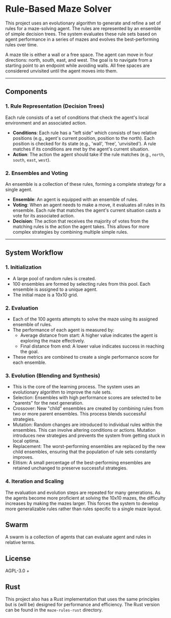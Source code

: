 # Rule-Based Maze Solver

This project uses an evolutionary algorithm to generate and refine a set of rules for a maze-solving agent. The rules are represented by an ensemble of simple decision trees. The system evaluates these rule sets based on agent performance in a series of mazes and evolves the best-performing rules over time.

A maze tile is either a wall or a free space. The agent can move in four directions: north, south, east, and west. The goal is to navigate from a starting point to an endpoint while avoiding walls. All free spaces are considered unvisited until the agent moves into them.

---

## Components

### 1. Rule Representation (Decision Trees)

Each rule consists of a set of conditions that check the agent's local environment and an associated action.

- **Conditions**: Each rule has a "left side" which consists of two relative positions (e.g., agent's current position, position to the north). Each position is checked for its state (e.g., 'wall', 'free', 'unvisited'). A rule matches if its conditions are met by the agent's current situation.
- **Action**: The action the agent should take if the rule matches (e.g., `north`, `south`, `east`, `west`).

### 2. Ensembles and Voting

An ensemble is a collection of these rules, forming a complete strategy for a single agent.

- **Ensemble**: An agent is equipped with an ensemble of rules.
- **Voting**: When an agent needs to make a move, it evaluates all rules in its ensemble. Each rule that matches the agent's current situation casts a vote for its associated action.
- **Decision**: The action that receives the majority of votes from the matching rules is the action the agent takes. This allows for more complex strategies by combining multiple simple rules.

---

## System Workflow

### 1. Initialization

- A large pool of random rules is created.
- 100 ensembles are formed by selecting rules from this pool. Each ensemble is assigned to a unique agent.
- The initial maze is a 10x10 grid.

### 2. Evaluation

- Each of the 100 agents attempts to solve the maze using its assigned ensemble of rules.
- The performance of each agent is measured by:
  - Average distance from start: A higher value indicates the agent is exploring the maze effectively.
  - Final distance from end: A lower value indicates success in reaching the goal.
- These metrics are combined to create a single performance score for each ensemble.

### 3. Evolution (Blending and Synthesis)

- This is the core of the learning process. The system uses an evolutionary algorithm to improve the rule sets.
- Selection: Ensembles with high performance scores are selected to be "parents" for the next generation.
- Crossover: New "child" ensembles are created by combining rules from two or more parent ensembles. This process blends successful strategies.
- Mutation: Random changes are introduced to individual rules within the ensembles. This can involve altering conditions or actions. Mutation introduces new strategies and prevents the system from getting stuck in local optima.
- Replacement: The worst-performing ensembles are replaced by the new child ensembles, ensuring that the population of rule sets constantly improves.
- Elitism: A small percentage of the best-performing ensembles are retained unchanged to preserve successful strategies.

### 4. Iteration and Scaling

The evaluation and evolution steps are repeated for many generations. As the agents become more proficient at solving the 10x10 mazes, the difficulty increases by making the mazes larger. This forces the system to develop more generalizable rules rather than rules specific to a single maze layout.

## Swarm

A swarm is a collection of agents that can evaluate agent and rules in relative terms.

## License

AGPL-3.0 +

## Rust

This project also has a Rust implementation that uses the same principles but is (will be) designed for performance and efficiency. The Rust version can be found in the `maze-rules-rust` directory.
